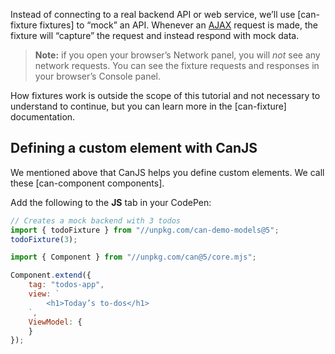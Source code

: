 Instead of connecting to a real backend API or web service, we’ll use [can-fixture fixtures]
to “mock” an API. Whenever an [AJAX](https://developer.mozilla.org/en-US/docs/Web/API/XMLHttpRequest)
request is made, the fixture will “capture” the request and instead respond with mock data.

> **Note:** if you open your browser’s Network panel, you will *not* see any network requests.
> You can see the fixture requests and responses in your browser’s Console panel.

How fixtures work is outside the scope of this tutorial and not necessary to understand to continue,
but you can learn more in the [can-fixture] documentation.

## Defining a custom element with CanJS

We mentioned above that CanJS helps you define custom elements. We call these [can-component components].

Add the following to the **JS** tab in your CodePen:

```js
// Creates a mock backend with 3 todos
import { todoFixture } from "//unpkg.com/can-demo-models@5";
todoFixture(3);

import { Component } from "//unpkg.com/can@5/core.mjs";

Component.extend({
	tag: "todos-app",
	view: `
		<h1>Today’s to-dos</h1>
	`,
	ViewModel: {
	}
});
```
<span line-highlight='2-7,9-14,only'/>